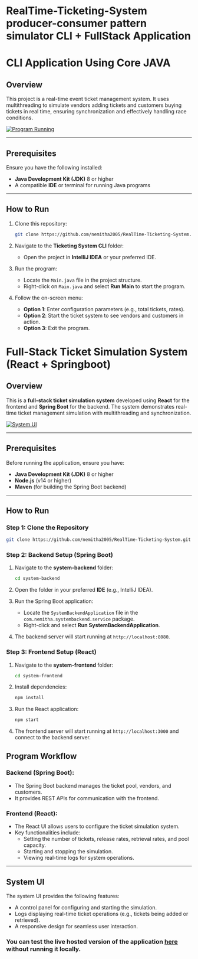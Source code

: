 # RealTime-Ticketing-System producer-consumer pattern simulator CLI + FullStack Application


# CLI Application Using Core JAVA
## Overview

This project is a real-time event ticket management system. It uses multithreading to simulate vendors adding tickets and customers buying tickets in real time, ensuring synchronization and effectively handling race conditions.

[![Program Running](https://i.postimg.cc/sfJLbRPV/Screenshot-2024-12-12-003018.png)](https://postimg.cc/jCLvJmk9)

---

## Prerequisites

Ensure you have the following installed:
- **Java Development Kit (JDK)** 8 or higher
- A compatible **IDE** or terminal for running Java programs

---

## How to Run

1. Clone this repository:
   ```bash
   git clone https://github.com/nemitha2005/RealTime-Ticketing-System.git

2. Navigate to the **Ticketing System CLI** folder:
   - Open the project in **IntelliJ IDEA** or your preferred IDE.

3. Run the program:
   - Locate the `Main.java` file in the project structure.
   - Right-click on `Main.java` and select **Run Main** to start the program.

4. Follow the on-screen menu:
   - **Option 1**: Enter configuration parameters (e.g., total tickets, rates).
   - **Option 2**: Start the ticket system to see vendors and customers in action.
   - **Option 3**: Exit the program.

  
# Full-Stack Ticket Simulation System (React + Springboot)
## Overview

This is a **full-stack ticket simulation system** developed using **React** for the frontend and **Spring Boot** for the backend. The system demonstrates real-time ticket management simulation with multithreading and synchronization.

[![System UI](https://i.postimg.cc/2jwzGMVW/Screenshot-2024-12-12-010649.png)](https://postimg.cc/bdZcN60Y)

---

## Prerequisites

Before running the application, ensure you have:
- **Java Development Kit (JDK)** 8 or higher
- **Node.js** (v14 or higher)
- **Maven** (for building the Spring Boot backend)

---

## How to Run

### Step 1: Clone the Repository
```bash
git clone https://github.com/nemitha2005/RealTime-Ticketing-System.git
```
### Step 2: Backend Setup (Spring Boot)
1. Navigate to the **system-backend** folder:
   ```bash
   cd system-backend
   ```
2. Open the folder in your preferred **IDE** (e.g., IntelliJ IDEA).

3. Run the Spring Boot application:
   - Locate the `SystemBackendApplication` file in the `com.nemitha.systembackend.service` package.
   - Right-click and select **Run SystemBackendApplication**.

4. The backend server will start running at `http://localhost:8080`.

### Step 3: Frontend Setup (React)
1. Navigate to the **system-frontend** folder:
   ```bash
   cd system-frontend

2. Install dependencies:
   ```bash
   npm install

3. Run the React application:
   ```bash
   npm start

4. The frontend server will start running at `http://localhost:3000` and connect to the backend server.

## Program Workflow

### Backend (Spring Boot):
- The Spring Boot backend manages the ticket pool, vendors, and customers.
- It provides REST APIs for communication with the frontend.

### Frontend (React):
- The React UI allows users to configure the ticket simulation system.
- Key functionalities include:
  - Setting the number of tickets, release rates, retrieval rates, and pool capacity.
  - Starting and stopping the simulation.
  - Viewing real-time logs for system operations.

---

## System UI

The system UI provides the following features:
- A control panel for configuring and starting the simulation.
- Logs displaying real-time ticket operations (e.g., tickets being added or retrieved).
- A responsive design for seamless user interaction.

### You can test the live hosted version of the application [here](https://test-frontend-rose.vercel.app/) without running it locally.

